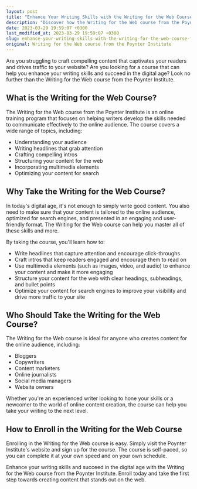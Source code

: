 ```yaml
---
layout: post
title: "Enhance Your Writing Skills with the Writing for the Web Course from the Poynter Institute"
description: "Discover how the Writing for the Web course from the Poynter Institute can help you master the art of writing for the online audience and create content that stands out on the web."
date: 2023-03-29 19:59:07 +0300
last_modified_at: 2023-03-29 19:59:07 +0300
slug: enhance-your-writing-skills-with-the-writing-for-the-web-course-from-the-poynter-institute
original: Writing for the Web course from the Poynter Institute
---
```

Are you struggling to craft compelling content that captivates your readers and drives traffic to your website? Are you looking for a course that can help you enhance your writing skills and succeed in the digital age? Look no further than the Writing for the Web course from the Poynter Institute.

## What is the Writing for the Web Course?

The Writing for the Web course from the Poynter Institute is an online training program that focuses on helping writers develop the skills needed to communicate effectively to the online audience. The course covers a wide range of topics, including:

- Understanding your audience
- Writing headlines that grab attention
- Crafting compelling intros
- Structuring your content for the web
- Incorporating multimedia elements
- Optimizing your content for search

## Why Take the Writing for the Web Course?

In today's digital age, it's not enough to simply write good content. You also need to make sure that your content is tailored to the online audience, optimized for search engines, and presented in an engaging and user-friendly format. The Writing for the Web course can help you master all of these skills and more.

By taking the course, you'll learn how to:

- Write headlines that capture attention and encourage click-throughs
- Craft intros that keep readers engaged and encourage them to read on
- Use multimedia elements (such as images, video, and audio) to enhance your content and make it more engaging
- Structure your content for the web with clear headings, subheadings, and bullet points
- Optimize your content for search engines to improve your visibility and drive more traffic to your site

## Who Should Take the Writing for the Web Course?

The Writing for the Web course is ideal for anyone who creates content for the online audience, including:

- Bloggers
- Copywriters
- Content marketers
- Online journalists
- Social media managers
- Website owners

Whether you're an experienced writer looking to hone your skills or a newcomer to the world of online content creation, the course can help you take your writing to the next level.

## How to Enroll in the Writing for the Web Course

Enrolling in the Writing for the Web course is easy. Simply visit the Poynter Institute's website and sign up for the course. The course is self-paced, so you can complete it at your own speed and on your own schedule.

Enhance your writing skills and succeed in the digital age with the Writing for the Web course from the Poynter Institute. Enroll today and take the first step towards creating content that stands out on the web.